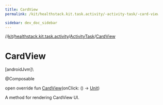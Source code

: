 ```yaml
---
title: CardView
permalink: /kit/healthstack.kit.task.activity/-activity-task/-card-view.html

sidebar: dev_doc_sidebar
---
```

//[kit](../../../index.html)/[healthstack.kit.task.activity](../index.html)/[ActivityTask](index.html)/[CardView](-card-view.html)



# CardView



[androidJvm]\




@Composable



open override fun [CardView](-card-view.html)(onClick: () -&gt; [Unit](https://kotlinlang.org/api/latest/jvm/stdlib/kotlin/-unit/index.html))



A method for rendering CardView UI.




